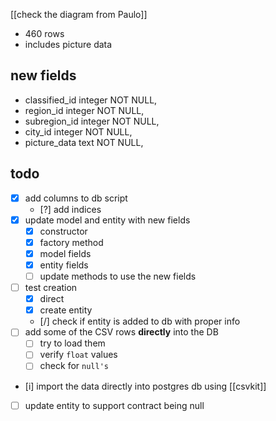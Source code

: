 [[check the diagram from Paulo]]

- 460 rows
- includes picture data

## new fields
- classified_id integer NOT NULL,
- region_id integer NOT NULL,
- subregion_id integer NOT NULL,
- city_id integer NOT NULL,
- picture_data text NOT NULL,

## todo

- [x] add columns to db script
	- [?] add indices 
- [x] update model and entity with new fields
	- [x] constructor
	- [x] factory method
	- [x] model fields
	- [x] entity fields
	- [ ] update methods to use the new fields
- [ ] test creation
	- [x] direct
	- [x] create entity
	- [/] check if entity is added to db with proper info
- [ ] add some of the CSV rows **directly** into the DB 
	- [ ] try to load them
	- [ ] verify `float` values
	- [ ] check for `null's`
- [i]  import the data directly into postgres db using [[csvkit]]
- [ ] update entity to support contract being null
